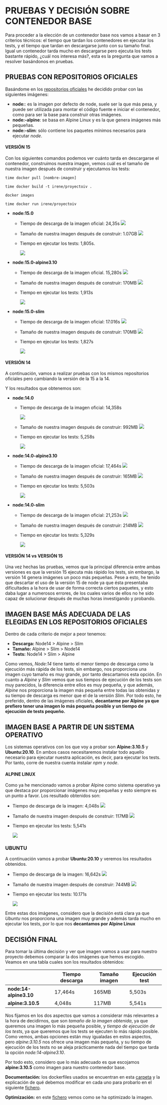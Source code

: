 # PRUEBAS Y DECISIÓN SOBRE CONTENEDOR BASE
Para proceder a la elección de un contenedor base nos vamos a basar en 3 criterios técnicos: el tiempo que tardan los contenedores en ejecutar los tests, y el tiempo que tardan en descargarse junto con su tamaño final.
Igual un contenedor tarda mucho en descargarse pero ejecuta los tests bastante rápido, ¿cuál nos interesa más?, esta es la pregunta que vamos a resolver basándonos en pruebas.

## PRUEBAS CON REPOSITORIOS OFICIALES
Basándome en los [repositorios oficiales](https://hub.docker.com/_/node) he decidido probar con las siguientes imágenes:
- **node:<version>**: es la imagen por defecto de node, suele ser la que más pesa, y puede ser utilizada para montar el código fuente e iniciar el contenedor, como para ser la base para construir otras imágenes.
- **node:<version>-alpine**: se basa en Alpine Linux y es la que genera imágenes más pequeñas.
- **node:<version>-slim**: sólo contiene los paquetes mínimos necesarios para ejecutar *node*.

#### VERSIÓN 15
Con los siguientes comandos podemos ver cuánto tarda en descargarse el contenedor, construimos nuestra imagen, vemos cuál es el tamaño de nuestra imagen después de construir y ejecutamos los tests:
~~~
time docker pull [nombre-imagen]

time docker build -t irene/proyectoiv .

docker images

time docker run irene/proyectoiv
~~~

- **node:15.0**
  - Tiempo de descarga de la imagen oficial: 24,35s
    ![](../imagenes/descarga-node15.png)
  - Tamaño de nuestra imagen después de construir: 1.07GB
    ![](../imagenes/tamaño-node15.png)
  - Tiempo en ejecutar los tests: 1,805s.

    ![](../imagenes/test-node15.png)

- **node:15.0-alpine3.10**
  - Tiempo de descarga de la imagen oficial. 15,280s
    ![](../imagenes/descarga-alpine15.png)
  - Tamaño de nuestra imagen después de construir: 170MB
    ![](../imagenes/tamaño-alpine15.png)
  - Tiempo en ejecutar los tests: 1,913s

    ![](../imagenes/test-alpine15.png)


- **node:15.0-slim**
  - Tiempo de descarga de la imagen oficial: 17.016s
    ![](../imagenes/descarga-slim15.png)
  - Tamaño de nuestra imagen después de construir: 170MB
    ![](../imagenes/tamaño-slim15.png)
  - Tiempo en ejecutar los tests: 1,827s

    ![](../imagenes/test-slim15.png)

#### VERSIÓN 14
A continuación, vamos a realizar pruebas con los mismos repositorios oficiales pero cambiando la versión de la 15 a la 14.

Y los resultados que obtenemos son:
- **node:14.0**
  - Tiempo de descarga de la imagen oficial: 14,358s

    ![](../imagenes/descarga-node14.png)

  - Tamaño de nuestra imagen después de construir: 992MB
  ![](../imagenes/tamaño-node14.png)
  - Tiempo en ejecutar los tests: 5,258s

    ![](../imagenes/test-Node14.png)

- **node:14.0-alpine3.10**

  - Tiempo de descarga de la imagen oficial: 17,464s
  ![](../imagenes/descarga-14-alpine.png)
  - Tamaño de nuestra imagen después de construir: 165MB
  ![](../imagenes/tamaño-14-alpine.png)
  - Tiempo en ejecutar los tests: 5,503s

    ![](../imagenes/test-14Alpine.png)

- **node:14.0-slim**
  - Tiempo de descarga de la imagen oficial: 21,253s
  ![](../imagenes/descarga-14-slim.png)
  - Tamaño de nuestra imagen después de construir: 214MB
  ![](../imagenes/tamaño-14-slim.png)
  - Tiempo en ejecutar los tests: 5,329s

    ![](../imagenes/test-14Slim.png)

#### VERSIÓN 14 vs VERSIÓN 15
Una vez hechas las pruebas, vemos que la principal diferencia entre ambas versiones es que la versión 15 ejecuta más rápido los tests, sin embargo, la versión 14 genera imágenes un poco más pequeñas.
Pese a esto, he tenido que descartar el uso de la versión 15 de node ya que ésta presentaba dificultades a la hora de usar de forma correcta ciertos paquetes, y esto daba lugar a numerosos errores, de los cuales varios de ellos no he sido capaz de solucionar después de muchas horas investigando y probando.

## IMAGEN BASE MÁS ADECUADA DE LAS ELEGIDAS EN LOS REPOSITORIOS OFICIALES
Dentro de cada criterio de mejor a peor tenemos:
- **Descarga:** Node14 > Alpine > Slim
- **Tamaño:** Alpine > Slim > Node14
- **Tests:** Node14 > Slim > Alpine

Como vemos, *Node:14* tiene tanto el menor tiempo de descarga como la ejecución más rápida de los tests, sin embargo, nos proporciona una imagen cuyo tamaño es muy grande, por tanto descartamos esta opción.
En cuanto a *Alpine* y *Slim* vemos que sus tiempos de ejecución de los tests son muy parecidos, la diferencia entre ellos es muy pequeña, y que además, *Alpine* nos proporciona la imagen más pequeña entre todas las obtenidas y su tiempo de descarga es menor que el de la versión *Slim*. Por todo esto, he preferido, dentro de las imágenes oficiales, **decantarme por Alpine ya que prefiero tener una imagen lo más pequeña posible y un tiempo de ejecución de tests pequeño.**

## IMAGEN BASE A PARTIR DE UN SISTEMA OPERATIVO
Los sistemas operativos con los que voy a probar son **Alpine:3.10.5** y **Ubuntu:20.10**.
En ambos casos necesitaremos instalar todo aquello necesario para ejecutar nuestra aplicación, es decir, para ejecutar los tests. Por tanto, corre de nuestra cuenta instalar *npm* y *node*.

#### ALPINE LINUX
Como ya he mencionado vamos a probar Alpine como sistema operativo ya que destaca por proporcionar imágenes muy pequeñas y esto siempre es un punto a favor.
Los resultado obtenidos son:
- Tiempo de descarga de la imagen: 4,048s
  ![](../imagenes/descarga-alpineSO.png)
- Tamaño de nuestra imagen después de construir: 117MB
  ![](../imagenes/tamaño-alpineSO.png)
- Tiempo en ejecutar los tests: 5,541s

  ![](../imagenes/test-alpineSO.png)

### UBUNTU
A continuación vamos a probar **Ubuntu:20.10** y veremos los resultados obtenidos.
- Tiempo de descarga de la imagen: 16,642s
  ![](../imagenes/descarga-ubuntu.png)
- Tamaño de nuestra imagen después de construir: 744MB
  ![](../imagenes/tamaño-ubuntuSO.png)
- Tiempo en ejecutar los tests: 10.171s

  ![](../imagenes/test-ubuntuSO.png)

Entre estas dos imágenes, considero que la decisión está clara ya que *Ubuntu* nos proporciona una imagen muy grande y además tarda mucho en ejecutar los tests, por lo que nos **decantamos por Alpine Linux**

## DECISIÓN FINAL
Para tomar la última decisión y ver que imagen vamos a usar para nuestro proyecto debemos comparar la dos imágenes que hemos escogido. Veamos en una tabla cuales son los resultados obtenidos:

|  | Tiempo descarga | Tamaño imagen | Ejecución test |
| -- | -- | -- | -- |
| **node:14-alpine3.10**| 17,464s | 165MB | 5,503s |
| **alpine:3.10.5** | 4,048s | 117MB | 5,541s |

Nos fijamos en los dos aspectos que vamos a considerar más relevantes a la hora de decidirnos, que son *tamaño de la imagen obtenida*, ya que queremos una imagen lo más pequeña posible, y *tiempo de ejecución de los tests*, ya que queremos que los tests se ejecuten lo más rápido posible.
Como vemos, ambas opciones están muy igualadas en estos aspectos, pero *alpine:3.10.5* nos ofrece una imagen más pequeña, y su tiempo de ejecución de los tests no se aleja prácticamente nada del tiempo que tarda la opción *node:14-alpine3.10*.

Por todo esto, considero que lo más adecuado es que escojamos **alpine:3.10.5** como imagen para nuestro contenedor base.

**Documentación:** los dockerfiles usados se encuentran en esta [carpeta](https://github.com/irenecj/proyecto-idiomas/tree/master/docs/docker/dockerfiles-pruebas) y la explicación de qué debemos modificar en cada uno para probarlo en el siguiente [fichero](https://github.com/irenecj/proyecto-idiomas/blob/master/docs/docker/dockerfiles-usados.md).

**Optimización:** en este [fichero](https://github.com/irenecj/proyecto-idiomas/blob/master/docs/docker/optimizacion.md) vemos como se ha optimizado la imagen.
